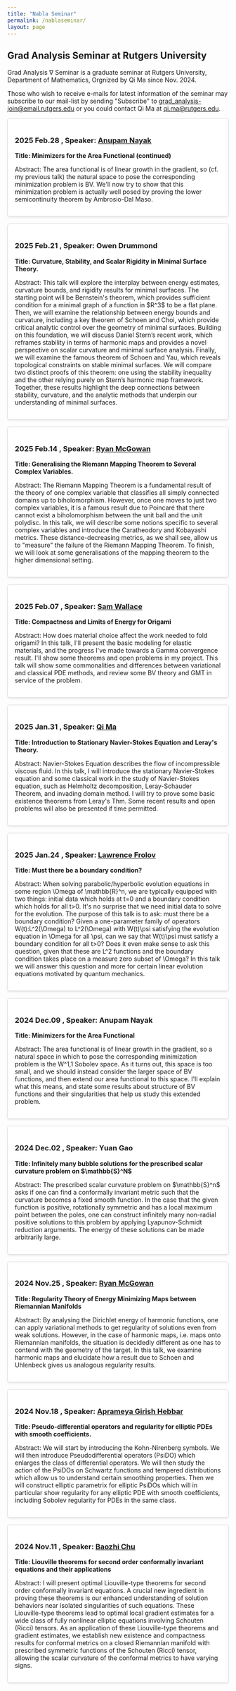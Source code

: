 ```yaml
---
title: "Nabla Seminar"
permalink: /nablaseminar/
layout: page
---
```

<script src="https://cdnjs.cloudflare.com/ajax/libs/mathjax/3.2.2/es5/tex-mml-chtml.min.js"></script>
<style>
    .seminar-card {
        background-color: white;
        border: 1px solid #ddd;
        padding: 1rem;
        margin-bottom: 1rem;
        border-radius: 5px;
        box-shadow: 0 2px 4px rgba(0, 0, 0, 0.1);
    }
</style>


## Grad Analysis Seminar at Rutgers University

Grad Analysis $\nabla$ Seminar is a graduate seminar at Rutgers University, Department of Mathematics, Orgnized by Qi Ma since Nov. 2024.

Those who wish to receive e-mails for latest information of the seminar may subscribe to our mail-list by sending "Subscribe" 
to <grad_analysis-join@email.rutgers.edu> or you could contact Qi Ma at <qi.ma@rutgers.edu>.


<div class="seminar-card">
    <h3>2025 Feb.28 , Speaker: <a href="https://math.rutgers.edu/people/department-directory/detail/344-department-directory/2176-nayak-anupam">Anupam Nayak</a></h3>
    <p><strong>Title: Minimizers for the Area Functional (continued)</strong></p>
    <p>Abstract: The area functional is of linear growth in the gradient, so (cf. my previous talk) the natural space to pose the corresponding minimization problem is BV. We'll now try to show that this minimization problem is actually well posed by proving the lower semicontinuity theorem by Ambrosio-Dal Maso.</p>
</div>

<div class="seminar-card">
    <h3>2025 Feb.21 , Speaker: Owen Drummond</h3>
    <p><strong>Title: Curvature, Stability, and Scalar Rigidity in Minimal Surface Theory.</strong></p>
    <p>Abstract: This talk will explore the interplay between energy estimates, curvature bounds, and rigidity results for minimal surfaces. The starting point will be Bernstein's theorem, which provides sufficient condition for a minimal graph of a function in $R^3$ to be a flat plane. Then, we will examine the relationship between energy bounds and curvature, including a key theorem of Schoen and Choi, which provide critical analytic control over the geometry of minimal surfaces. Building on this foundation, we will discuss Daniel Stern’s recent work, which reframes stability in terms of harmonic maps and provides a novel perspective on scalar curvature and minimal surface analysis. Finally, we will examine the famous theorem of Schoen and Yau, which reveals topological constraints on stable minimal surfaces. We will compare two distinct proofs of this theorem: one using the stability inequality and the other relying purely on Stern’s harmonic map framework. Together, these results highlight the deep connections between stability, curvature, and the analytic methods that underpin our understanding of minimal surfaces.</p>
</div>

<div class="seminar-card">
    <h3>2025 Feb.14 , Speaker: <a href="https://sites.google.com/view/ryanmcgowan/home">Ryan McGowan</a></h3>
    <p><strong>Title: Generalising the Riemann Mapping Theorem to Several Complex Variables.</strong></p>
    <p>Abstract: The Riemann Mapping Theorem is a fundamental result of the theory of one complex variable that classifies all simply connected domains up to biholomorphism. However, once one moves to just two complex variables, it is a famous result due to Poincaré that there cannot exist a biholomorphism between the unit ball and the unit polydisc. In this talk, we will describe some notions specific to several complex variables and introduce the Caratheodory and Kobayashi metrics. These distance-decreasing metrics, as we shall see, allow us to "measure" the failure of the Riemann Mapping Theorem. To finish, we will look at some generalisations of the mapping theorem to the higher dimensional setting.</p>
</div>

<div class="seminar-card">
    <h3>2025 Feb.07 , Speaker: <a href="https://sites.math.rutgers.edu/~stw77/">Sam Wallace</a></h3>
    <p><strong>Title: Compactness and Limits of Energy for Origami</strong></p>
    <p>Abstract: How does material choice affect the work needed to fold origami? In this talk, I'll present the basic modeling for elastic materials, and the progress I've made towards a Gamma convergence result. I'll show some theorems and open problems in my project. This talk will show some commonalities and differences between variational and classical PDE methods, and review some BV theory and GMT in service of the problem.</p>
</div>

<div class="seminar-card">
    <h3>2025 Jan.31 , Speaker: <a href="https://maqi-math.github.io/">Qi Ma</a></h3>
    <p><strong>Title: Introduction to Stationary Navier-Stokes Equation and Leray's Theory.</strong></p>
    <p>Abstract: Navier-Stokes Equation describes the flow of incompressible viscous fluid. In this talk, I will introduce the stationary Navier-Stokes equation and some classical work in the study of Navier-Stokes equation, such as Helmholtz decomposition, Leray-Schauder Theorem, and invading domain method. I will try to prove some basic existence theorems from Leray's Thm. Some recent results and open problems will also be presented if time permitted.</p>
</div>


<div class="seminar-card">
    <h3>2025 Jan.24 , Speaker: <a href="https://sites.math.rutgers.edu/~laf230/">Lawrence Frolov</a></h3>
    <p><strong>Title: Must there be a boundary condition?</strong></p>
    <p>Abstract: When solving parabolic/hyperbolic evolution equations in some region \Omega of \mathbb{R}^n, we are typically equipped with two things: initial data which holds at t=0 and a boundary condition which holds for all t>0. It's no surprise that we need initial data to solve for the evolution. The purpose of this talk is to ask: must there be a boundary condition? Given a one-parameter family of operators W(t):L^2(\Omega) to L^2(\Omega) with W(t)\psi satisfying the evolution equation in \Omega for all \psi, can we say that W(t)\psi must satisfy a boundary condition for all t>0? Does it even make sense to ask this question, given that these are L^2 functions and the boundary condition takes place on a measure zero subset of \Omega? In this talk we will answer this question and more for certain linear evolution equations motivated by quantum mechanics.</p>
</div>

<div class="seminar-card">
    <h3>2024 Dec.09 , Speaker: Anupam Nayak</h3>
    <p><strong>Title: Minimizers for the Area Functional</strong></p>
    <p>Abstract: The area functional is of linear growth in the gradient, so a natural space in which to pose the corresponding minimization problem is the W^1,1 Sobolev space. As it turns out, this space is too small, and we should instead consider the larger space of BV functions, and then extend our area functional to this space. I'll explain what this means, and state some results about structure of BV functions and their singularities that help us study this extended problem.</p>
</div>

<div class="seminar-card">
    <h3>2024 Dec.02 , Speaker: Yuan Gao</h3>
    <p><strong>Title: Infinitely many bubble solutions for the prescribed scalar curvature problem on $\mathbb{S}^N$</strong></p>
    <p>Abstract: The prescribed scalar curvature problem on $\mathbb{S}^n$ asks if one can find a conformally invariant metric such that the curvature becomes a fixed smooth function. In the case that the given function is positive, rotationally symmetric and has a local maximum point between the poles, one can construct infinitely many non-radial positive solutions to this problem by applying Lyapunov-Schmidt reduction arguments. The energy of these solutions can be made arbitrarily large.</p>
</div>


<div class="seminar-card">
    <h3>2024 Nov.25 , Speaker: <a href="https://sites.google.com/view/ryanmcgowan/home">Ryan McGowan</a></h3>
    <p><strong>Title: Regularity Theory of Energy Minimizing Maps between Riemannian Manifolds</strong></p>
    <p>Abstract: By analysing the Dirichlet energy of harmonic functions, one can apply variational methods to get regularity of solutions even from weak solutions. However, in the case of harmonic maps, i.e. maps onto Riemannian manifolds, the situation is decidedly different as one has to contend with the geometry of the target. In this talk, we examine harmonic maps and elucidate how a result due to Schoen and Uhlenbeck gives us analogous regularity results.</p>
</div>

<div class="seminar-card">
    <h3>2024 Nov.18 , Speaker: <a href="https://sites.google.com/view/gh-aprameya/">Aprameya Girish Hebbar</a></h3>
    <p><strong>Title: Pseudo-differential operators and regularity for elliptic PDEs with smooth coefficients.</strong></p>
    <p>Abstract: We will start by introducing the Kohn-Nirenberg symbols. We will then introduce Pseudodifferential operators (PsiDO) which enlarges the class of differential operators. We will then study the action of the PsiDOs on Schwartz functions and tempered distributions which allow us to understand certain smoothing properties. Then we will construct elliptic parametrix for elliptic PsiDOs which will in particular show regularity for any elliptic PDE with smooth coefficients, including Sobolev regularity for PDEs in the same class.</p>
</div>


<div class="seminar-card">
    <h3>2024 Nov.11 , Speaker: <a href="https://sites.google.com/view/baozhi">Baozhi Chu</a></h3>
    <p><strong>Title: Liouville theorems for second order conformally invariant equations and their applications</strong></p>
    <p>Abstract: I will present optimal Liouville-type theorems for second order conformally invariant equations. A crucial new ingredient in proving these theorems is our enhanced understanding of solution behaviors near isolated singularities of such equations. These Liouville-type theorems lead to optimal local gradient estimates for a wide class of fully nonlinear elliptic equations involving Schouten (Ricci) tensors. As an application of these Liouville-type theorems and gradient estimates, we establish new existence and compactness results for conformal metrics on a closed Riemannian manifold with prescribed symmetric functions of the Schouten (Ricci) tensor, allowing the scalar curvature of the conformal metrics to have varying signs.</p>
</div>
